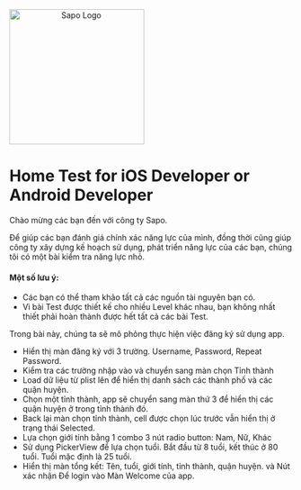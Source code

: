 <img style="display:block; text-align:center" src="https://raw.githubusercontent.com/sapo-tech/home_test_mobile/master/Sapo-logo-noel.png" alt="Sapo Logo" max-width="100%" height="240px"/> 

# Home Test for iOS Developer or Android Developer
Chào mừng các bạn đến với công ty Sapo.

Để giúp các bạn đánh giá chính xác năng lực của mình, đồng thời cũng giúp công ty xây dựng kế hoạch sử dụng, phát triển năng lực của các bạn, chúng tôi có một bài kiểm tra năng lực nhỏ. 

#### Một số lưu ý:
* Các bạn có thể tham khảo tất cả các nguồn tài nguyên bạn có.
* Vì bài Test được thiết kế cho nhiều Level khác nhau, bạn không nhất thiết phải hoàn thành được hết tất cả các bài Test.

Trong bài này, chúng ta sẽ mô phỏng thực hiện việc đăng ký sử dụng app.
* Hiển thị màn đăng ký với 3 trường. Username, Password, Repeat Password. 
* Kiểm tra các trường nhập vào và chuyển sang màn chọn Tỉnh thành
* Load dữ liệu từ plist lên để hiển thị danh sách các thành phố và các quận huyện.
* Chọn một tỉnh thành, app sẽ chuyển sang màn thứ 3 để hiển thị các quận huyện ở trong tỉnh thành đó.
* Back lại màn chọn tỉnh thành, cell được chọn lúc trước vẫn hiển thị ở trạng thái Selected.
* Lựa chọn giới tính bằng 1 combo 3 nút radio button: Nam, Nữ, Khác
* Sử dụng PickerView để lựa chọn tuổi. Bắt đầu từ 8 tuổi, kết thúc ở 80 tuổi. Tuổi mặc định là 25 tuổi.
* Hiển thị màn tổng kết: Tên, tuổi, giới tính, tỉnh thành, quận huyện. và Nút xác nhận Để login vào Màn Welcome của app. 


